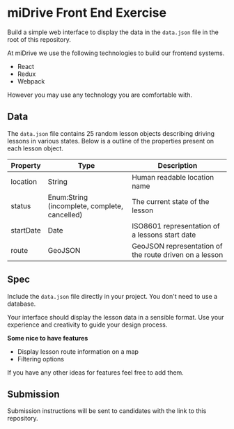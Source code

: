 # miDrive Front End Exercise

Build a simple web interface to display the data in the `data.json` file in the root of this repository.

At miDrive we use the following technologies to build our frontend systems.

- React
- Redux
- Webpack

However you may use any technology you are comfortable with.

## Data
The `data.json` file contains 25 random lesson objects describing driving lessons in various states.
Below is a outline of the properties present on each lesson object.

|Property  |Type       |Description|
|----------|-----------|-----------|
|location  |String     |Human readable location name|
|status    |Enum:String (incomplete, complete, cancelled)|The current state of the lesson|
|startDate |Date       |ISO8601 representation of a lessons start date|
|route     |GeoJSON    |GeoJSON representation of the route driven on a lesson|

## Spec
Include the `data.json` file directly in your project. You don't need to use a database.

Your interface should display the lesson data in a sensible format. Use your experience and creativity to guide your design process.

**Some nice to have features**
- Display lesson route information on a map
- Filtering options

If you have any other ideas for features feel free to add them.

## Submission
Submission instructions will be sent to candidates with the link to this repository.